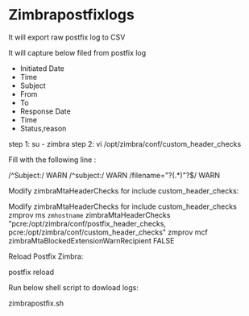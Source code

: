 # Zimbrapostfixlogs


It will export raw postfix log to CSV 

It will capture below filed from postfix log
- Initiated Date
- Time
- Subject
- From
- To
- Response Date
- Time
- Status,reason




step 1: su - zimbra
step 2: vi /opt/zimbra/conf/custom_header_checks

Fill with the following line :

 /^Subject:/ WARN
 /^subject:/ WARN
 /filename=\"?(.*)\"?$/ WARN

Modify zimbraMtaHeaderChecks for include custom_header_checks:

Modify zimbraMtaHeaderChecks for include custom_header_checks
zmprov ms `zmhostname` zimbraMtaHeaderChecks "pcre:/opt/zimbra/conf/postfix_header_checks, pcre:/opt/zimbra/conf/custom_header_checks"
zmprov mcf zimbraMtaBlockedExtensionWarnRecipient FALSE

Reload Postfix Zimbra:

postfix reload

Run below shell script to dowload logs:

zimbrapostfix.sh


